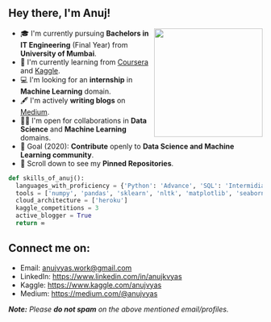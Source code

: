 ## Hey there, I'm Anuj!
<img align='right' src="https://s7.gifyu.com/images/WhatsApp-Image-2020-07-14-at-11.34.49-1.gif" width="215">

- 🎓 I'm currently pursuing **Bachelors in IT Engineering** (Final Year) from **University of Mumbai**.
- 🌱 I'm currently learning from [Coursera](https://www.coursera.org/) and [Kaggle](https://www.kaggle.com/).
- 💻 I'm looking for an **internship** in **Machine Learning** domain.
- 🖋️ I'm actively **writing blogs** on [Medium](https://medium.com/@anujvyas).
- 🤝🏻 I'm open for collaborations in **Data Science** and **Machine Learning** domains.
- 🎯 Goal (2020): **Contribute** openly to **Data Science and Machine Learning community**.
- 📌 Scroll down to see my **Pinned Repositories**.
```python
def skills_of_anuj():
  languages_with_proficiency = {'Python': 'Advance', 'SQL': 'Intermidiate', 'HTML': 'Intermidiate', 'CSS': 'Beginner'}
  tools = ['numpy', 'pandas', 'sklearn', 'nltk', 'matplotlib', 'seaborn', 'keras', 'flask', 'tableau']
  cloud_architecture = ['heroku']
  kaggle_competitions = 3
  active_blogger = True
  return ∞
```

## Connect me on:
- Email: anujvyas.work@gmail.com
- LinkedIn: https://www.linkedin.com/in/anujkvyas
- Kaggle: https://www.kaggle.com/anujvyas
- Medium: https://medium.com/@anujvyas

_**Note:** Please **do not spam** on the above mentioned email/profiles._
